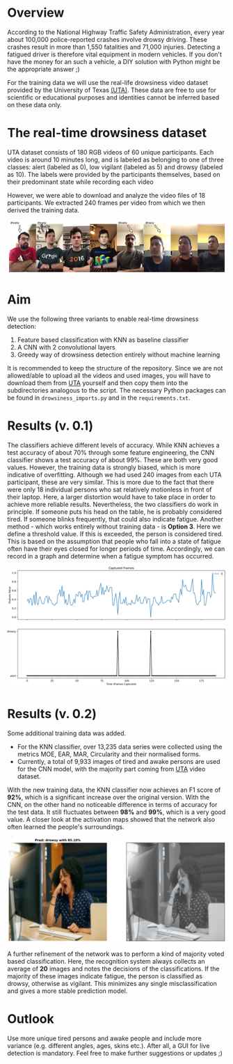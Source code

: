 # Overview

According to the National Highway Traffic Safety Administration, every year about 100,000 police-reported crashes involve drowsy driving. These crashes result in more than 1,550 fatalities and 71,000 injuries. Detecting a fatigued driver is therefore vital equipment in modern vehicles. If you don't have the money for an such a vehicle, a DIY solution with Python might be the appropriate answer ;)

For the training data we will use the real-life drowsiness video dataset provided by the University of Texas [(UTA)](https://sites.google.com/view/utarldd/home). These data are free to use for scientific or educational purposes and identities cannot be inferred based on these data only.

# The real-time drowsiness dataset

UTA dataset consists of 180 RGB videos of 60 unique participants. Each video is around 10 minutes long, and is labeled as belonging to one of three classes: alert (labeled as 0), low vigilant (labeled as 5) and drowsy (labeled as 10). The labels were provided by the participants themselves, based on their predominant state while recording each video

However, we were able to download and analyze the video files of 18 participants. We extracted 240 frames per video from which we then derived the training data.

![Some participants](participants.png)

# Aim

We use the following three variants to enable real-time drowsiness detection:

1. Feature based classification with KNN as baseline classifier
2. A CNN with 2 convolutional layers
3. Greedy way of drowsiness detection entirely without machine learning

It is recommended to keep the structure of the repository. Since we are not allowed/able to upload all the videos and used images, you will have to download them from [UTA](https://sites.google.com/view/utarldd/home) yourself and then copy them into the subdirectories analogous to the script.
The necessary Python packages can be found in `drowsiness_imports.py` and in the `requirements.txt`.

# Results (v. 0.1)
The classifiers achieve different levels of accuracy. While KNN achieves a test accuracy of about 70% through some feature engineering, the CNN classifier shows a test accuracy of about 99%.
These are both very good values. However, the training data is strongly biased, which is more indicative of overfitting. Although we had used 240 images from each UTA participant, these are very similar. This is more due to the fact that there were only 18 individual persons who sat relatively motionless in front of their laptop. Here, a larger distortion would have to take place in order to achieve more reliable results.
Nevertheless, the two classifiers do work in principle. If someone puts his head on the table, he is probably considered tired. If someone blinks frequently, that could also indicate fatigue. Another method - which works entirely without training data - is **Option 3**. Here we define a threshold value. If this is exceeded, the person is considered tired. This is based on the assumption that people who fall into a state of fatigue often have their eyes closed for longer periods of time.
Accordingly, we can record in a graph and determine when a fatigue symptom has occurred.

![result](captured_frames.png)

# Results (v. 0.2)
Some additional training data was added. 
* For the KNN classifier, over 13,235 data series were collected using the metrics MOE, EAR, MAR, Circularity and their normalised forms.
* Currently, a total of 9,933 images of tired and awake persons are used for the CNN model, with the majority part coming from [UTA](https://sites.google.com/view/utarldd/home) video dataset.

With the new training data, the KNN classifier now achieves an F1 score of **92%**, which is a significant increase over the original version. With the CNN, on the other hand
no noticeable difference in terms of accuracy for the test data. It still fluctuates between **98%** and **99%**, which is a very good value. A closer look at the activation maps showed that the network also often learned the people's surroundings.

![drowsiness](drowsiness.png)

A further refinement of the network was to perform a kind of majority voted based classification. Here, the recognition system always collects an average of **20** images and notes the decisions of the classifications.
If the majority of these images indicate fatigue, the person is classified as drowsy, otherwise as vigilant. This minimizes any single misclassification and gives a more stable prediction model.

# Outlook
Use more unique tired persons and awake people and include more variance (e.g. different angles, ages, skins etc.). After all, a GUI for live detection is mandatory. Feel free to make further suggestions or updates ;)

